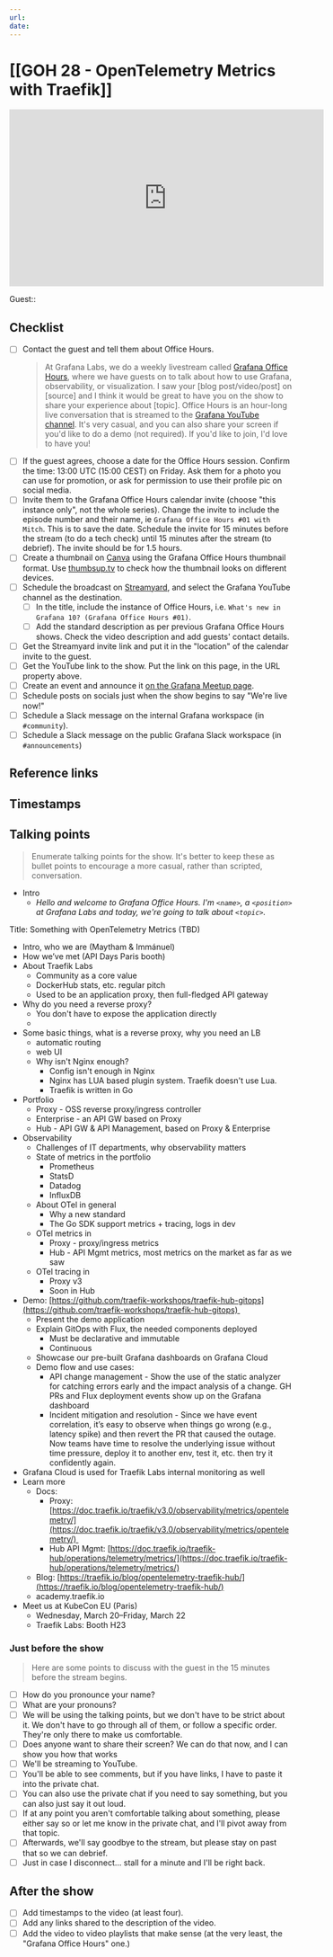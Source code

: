 ```yaml
---
url:
date: 
---
```

# [[GOH 28 - OpenTelemetry Metrics with Traefik]]

<iframe width="560" height="315" src="https://www.youtube.com/embed/" title="YouTube video player" frameborder="0" allow="accelerometer; autoplay; clipboard-write; encrypted-media; gyroscope; picture-in-picture" allowfullscreen></iframe>

Guest:: 

## Checklist

- [ ] Contact the guest and tell them about Office Hours.
	> At Grafana Labs, we do a weekly livestream called [Grafana Office Hours](https://www.youtube.com/watch?v=uk7NoagbJ28&list=PLDGkOdUX1Ujrrse-cdj20RRah9hyHdxBu), where we have guests on to talk about how to use Grafana, observability, or visualization. I saw your [blog post/video/post] on [source] and I think it would be great to have you on the show to share your experience about [topic].
	Office Hours is an hour-long live conversation that is streamed to the [Grafana YouTube channel](https://youtube.com/@grafana). It's very casual, and you can also share your screen if you'd like to do a demo (not required). If you'd like to join, I'd love to have you! 
- [ ] If the guest agrees, choose a date for the Office Hours session. Confirm the time: 13:00 UTC (15:00 CEST) on Friday. Ask them for a photo you can use for promotion, or ask for permission to use their profile pic on social media.
- [ ] Invite them to the Grafana Office Hours calendar invite (choose "this instance only", not the whole series). Change the invite to include the episode number and their name, ie `Grafana Office Hours #01 with Mitch`. This is to save the date. Schedule the invite for 15 minutes before the stream (to do a tech check) until 15 minutes after the stream (to debrief). The invite should be for 1.5 hours.
- [ ] Create a thumbnail on [Canva](https://canva.com) using the Grafana Office Hours thumbnail format. Use [thumbsup.tv](https://thumbsup.tv) to check how the thumbnail looks on different devices.
- [ ] Schedule the broadcast on [Streamyard](https://streamyard.com), and select the Grafana YouTube channel as the destination.
	- [ ] In the title, include the instance of Office Hours, i.e. `What's new in Grafana 10? (Grafana Office Hours #01)`.
	- [ ] Add the standard description as per previous Grafana Office Hours shows. Check the video description and add guests' contact details.
- [ ] Get the Streamyard invite link and put it in the "location" of the calendar invite to the guest.
- [ ] Get the YouTube link to the show. Put the link on this page, in the URL property above.
- [ ] Create an event and announce it [on the Grafana Meetup page](https://www.meetup.com/grafana-friends-virtual-meetup-group/).
- [ ] Schedule posts on socials just when the show begins to say "We're live now!"
- [ ] Schedule a Slack message on the internal Grafana workspace (in `#community`).
- [ ] Schedule a Slack message on the public Grafana Slack workspace (in `#announcements`)

## Reference links



## Timestamps



## Talking points

> Enumerate talking points for the show. It's better to keep these as bullet points to encourage a more casual, rather than scripted, conversation.

- Intro
	- *Hello and welcome to Grafana Office Hours. I'm `<name>`, a `<position>` at Grafana Labs and today, we're going to talk about `<topic>`.*

Title: Something with OpenTelemetry Metrics (TBD)


- Intro, who we are (Maytham & Immánuel)  
- How we’ve met (API Days Paris booth)    
- About Traefik Labs
	- Community as a core value
	- DockerHub stats, etc. regular pitch
	- Used to be an application proxy, then full-fledged API gateway
- Why do you need a reverse proxy?
	- You don't have to expose the application directly
	- 
- Some basic things, what is a reverse proxy, why you need an LB
	- automatic routing
	- web UI
	- Why isn't Nginx enough?
		- Config isn't enough in Nginx
		- Nginx has LUA based plugin system. Traefik doesn't use Lua.
		- Traefik is written in Go
- Portfolio
	- Proxy - OSS reverse proxy/ingress controller
	- Enterprise - an API GW based on Proxy
	- Hub - API GW & API Management, based on Proxy & Enterprise
- Observability
	- Challenges of IT departments, why observability matters
	- State of metrics in the portfolio
		- Prometheus
		- StatsD
		- Datadog
		- InfluxDB
	- About OTel in general
		- Why a new standard
		- The Go SDK support metrics + tracing, logs in dev
	- OTel metrics in
		- Proxy - proxy/ingress metrics
		- Hub - API Mgmt metrics, most metrics on the market as far as we saw
	- OTel tracing in
		- Proxy v3
		- Soon in Hub
- Demo: [https://github.com/traefik-workshops/traefik-hub-gitops](https://github.com/traefik-workshops/traefik-hub-gitops) 
	- Present the demo application
	- Explain GitOps with Flux, the needed components deployed
		- Must be declarative and immutable
		- Continuous
	- Showcase our pre-built Grafana dashboards on Grafana Cloud
	- Demo flow and use cases:
		- API change management - Show the use of the static analyzer for catching errors early and the impact analysis of a change. GH PRs and Flux deployment events show up on the Grafana dashboard
		- Incident mitigation and resolution - Since we have event correlation, it’s easy to observe when things go wrong (e.g., latency spike) and then revert the PR that caused the outage. Now teams have time to resolve the underlying issue without time pressure, deploy it to another env, test it, etc. then try it confidently again.
- Grafana Cloud is used for Traefik Labs internal monitoring as well
- Learn more
	- Docs: 
		- Proxy: [https://doc.traefik.io/traefik/v3.0/observability/metrics/opentelemetry/](https://doc.traefik.io/traefik/v3.0/observability/metrics/opentelemetry/) 
		- Hub API Mgmt: [https://doc.traefik.io/traefik-hub/operations/telemetry/metrics/](https://doc.traefik.io/traefik-hub/operations/telemetry/metrics/)
	- Blog: [https://traefik.io/blog/opentelemetry-traefik-hub/](https://traefik.io/blog/opentelemetry-traefik-hub/)
	- academy.traefik.io
- Meet us at KubeCon EU (Paris)
	- Wednesday, March 20–Friday, March 22
	- Traefik Labs: Booth H23

### Just before the show

> Here are some points to discuss with the guest in the 15 minutes before the stream begins.

- [ ] How do you pronounce your name?
- [ ] What are your pronouns?
- [ ] We will be using the talking points, but we don't have to be strict about it. We don't have to go through all of them, or follow a specific order. They're only there to make us comfortable.
- [ ] Does anyone want to share their screen? We can do that now, and I can show you how that works
- [ ] We'll be streaming to YouTube.
- [ ] You'll be able to see comments, but if you have links, I have to paste it into the private chat.
- [ ] You can also use the private chat if you need to say something, but you can also just say it out loud.
- [ ] If at any point you aren't comfortable talking about something, please either say so or let me know in the private chat, and I'll pivot away from that topic.
- [ ] Afterwards, we'll say goodbye to the stream, but please stay on past that so we can debrief.
- [ ] Just in case I disconnect... stall for a minute and I'll be right back.

## After the show

- [ ] Add timestamps to the video (at least four).
- [ ] Add any links shared to the description of the video.
- [ ] Add the video to video playlists that make sense (at the very least, the "Grafana Office Hours" one.)